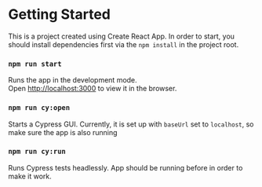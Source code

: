 # Getting Started

This is a project created using Create React App. In order to start, you should install dependencies first via the `npm install` in the project root.

### `npm run start`

Runs the app in the development mode.\
Open [http://localhost:3000](http://localhost:3000) to view it in the browser.

### `npm run cy:open`

Starts a Cypress GUI. Currently, it is set up with `baseUrl` set to `localhost`, so make sure the app is also running

### `npm run cy:run`

Runs Cypress tests headlessly. App should be running before in order to make it work.
